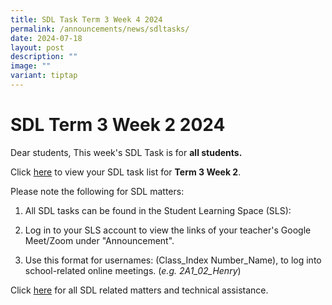 ```yaml
---
title: SDL Task Term 3 Week 4 2024
permalink: /announcements/news/sdltasks/
date: 2024-07-18
layout: post
description: ""
image: ""
variant: tiptap
---
```

<h1>SDL Term 3 Week 2 2024</h1>
<p>Dear students, This week's SDL Task is for <strong>all students.</strong>
</p>
<p>Click <a href="https://docs.google.com/spreadsheets/d/e/2PACX-1vTjkXgG0aHpyyCxJAiWE2A4RLXUWrxUeaIroApCS4-RFNspcryVZ_i0kwqPlcnbBliNBqM4daKU0J9f/pubhtml" rel="noopener noreferrer nofollow" target="_blank">here</a> to
view your SDL task list for <strong>Term 3 Week 2</strong>.</p>
<p>Please note the following for SDL matters:</p>
<ol data-tight="true" class="tight">
<li>
<p>All SDL tasks can be found in the Student Learning Space (SLS):</p>
</li>
<li>
<p>Log in to your SLS account to view the links of your teacher's Google
Meet/Zoom under "Announcement".</p>
</li>
<li>
<p>Use this format for usernames: (Class_Index Number_Name), to log into
school-related online meetings. (<em>e.g. 2A1_02_Henry</em>)</p>
</li>
</ol>
<p>Click <a href="https://www.bukitbatoksec.moe.edu.sg/useful-resources/Students/fhbl-seek-discover-and-learn-sdl-fhbl-matters/" rel="noopener noreferrer nofollow" target="_blank">here</a> for
all SDL related matters and technical assistance.</p>